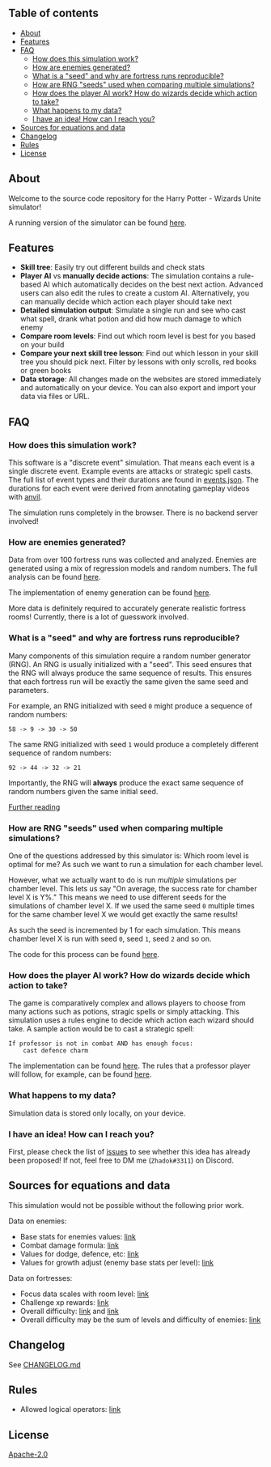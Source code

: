 ## Table of contents
- [About](#about)
- [Features](#features)
- [FAQ](#faq)
  * [How does this simulation work?](#how-does-this-simulation-work)
  * [How are enemies generated?](#how-are-enemies-generated)
  * [What is a "seed" and why are fortress runs reproducible?](#what-is-a-seed-and-why-are-fortress-runs-reproducible)
  * [How are RNG "seeds" used when comparing multiple simulations?](#how-are-rng-seeds-used-when-comparing-multiple-simulations)
  * [How does the player AI work? How do wizards decide which action to take?](#how-does-the-player-ai-work-how-do-wizards-decide-which-action-to-take)
  * [What happens to my data?](#what-happens-to-my-data)
  * [I have an idea! How can I reach you?]()
- [Sources for equations and data](#sources-for-equations-and-data)
- [Changelog](#changelog)
- [Rules](#rules)
- [License](#license)

## About
Welcome to the source code repository for the Harry Potter - Wizards Unite simulator! 

A running version of the simulator can be found [here](https://zhadok.github.io/HP_WU_FortressSim/).

## Features

- **Skill tree**: Easily try out different builds and check stats
- **Player AI** vs **manually decide actions**: The simulation contains a rule-based AI which automatically decides on the best next action. Advanced users can also edit the rules to create a custom AI. Alternatively, you can manually decide which action each player should take next
- **Detailed simulation output**: Simulate a single run and see who cast what spell, drank what potion and did how much damage to which enemy
- **Compare room levels**: Find out which room level is best for you based on your build
- **Compare your next skill tree lesson**: Find out which lesson in your skill tree you should pick next. Filter by lessons with only scrolls, red books or green books
- **Data storage**: All changes made on the websites are stored immediately and automatically on your device. You can also export and import your data via files or URL.


## FAQ
### How does this simulation work?
This software is a "discrete event" simulation. That means each event is a single discrete event. Example events are attacks or strategic spell casts. The full list of event types and their durations are found in [events.json](https://github.com/Zhadok/HP_WU_FortressSim/blob/master/src/data/events.json). The durations for each event were derived from annotating gameplay videos with [anvil](http://anvil-software.org/download/index.html#). 

The simulation runs completely in the browser. There is no backend server involved! 


### How are enemies generated?
Data from over 100 fortress runs was collected and analyzed. Enemies are generated using a mix of regression models and random numbers. The full analysis can be found [here](https://zhadok.github.io/HP_WU_FortressSim/analysis/fortressRunDataAnalysis_v2.html). 

The implementation of enemy generation can be found [here](https://github.com/Zhadok/HP_WU_FortressSim/blob/master/src/model/env/enemies/EnemyGenerator.ts#L104). 

More data is definitely required to accurately generate realistic fortress rooms! Currently, there is a lot of guesswork involved. 


### What is a "seed" and why are fortress runs reproducible? 
Many components of this simulation require a random number generator (RNG). An RNG is usually initialized with a "seed". This seed ensures that the RNG will always produce the same sequence of results. This ensures that each fortress run will be exactly the same given the same seed and parameters. 

For example, an RNG initialized with seed `0` might produce a sequence of random numbers: 
```
58 -> 9 -> 30 -> 50
```
The same RNG initialized with seed `1` would produce a completely different sequence of random numbers: 
```
92 -> 44 -> 32 -> 21
```
Importantly, the RNG will **always** produce the exact same sequence of random numbers given the same initial seed. 

[Further reading](https://www.statisticshowto.datasciencecentral.com/random-seed-definition/)


### How are RNG "seeds" used when comparing multiple simulations?
One of the questions addressed by this simulator is: Which room level is optimal for me?
As such we want to run a simulation for each chamber level. 

However, what we actually want to do is run *multiple* simulations per chamber level. This lets us say "On average, the success rate for chamber level X is Y%." 
This means we need to use different seeds for the simulations of chamber level X. If we used the same seed `0` multiple times for the same chamber level X we would get exactly the same results! 

As such the seed is incremented by 1 for each simulation. This means chamber level X is run with seed `0`, seed `1`, seed `2` and so on. 

The code for this process can be found [here](https://github.com/Zhadok/HP_WU_FortressSim/blob/master/src/sim/parallel/CombatSimulationComparison.ts#L44). 





### How does the player AI work? How do wizards decide which action to take?
The game is comparatively complex and allows players to choose from many actions such as potions, stragic spells or simply attacking. This simulation uses a rules engine to decide which action each wizard should take. A sample action would be to cast a strategic spell: 

```
If professor is not in combat AND has enough focus:
    cast defence charm
```

The implementation can be found [here](https://github.com/Zhadok/HP_WU_FortressSim/blob/master/src/rules/RulesEngine.ts#L48). The rules that a professor player will follow, for example, can be found [here](https://github.com/Zhadok/HP_WU_FortressSim/blob/master/src/rules/store/professorRules.json). 


### What happens to my data?
Simulation data is stored only locally, on your device. 


### I have an idea! How can I reach you?
First, please check the list of [issues](https://github.com/Zhadok/HP_WU_FortressSim/issues) to see whether this idea has already been proposed! If not, feel free to DM me (`Zhadok#3311`) on Discord. 

## Sources for equations and data
This simulation would not be possible without the following prior work. 

Data on enemies:
- Base stats for enemies values: [link](https://jibsentertainment.com/2019/07/24/a-complete-and-comprehensive-guide-to-fortresses-and-wizarding-challenges/)
- Combat damage formula: [link](https://wizardsunite.gamepress.gg/guide/combat-damage-formula)
- Values for dodge, defence, etc: [link](https://i.redd.it/gpwf5k6f4ea31.png)
- Values for growth adjust (enemy base stats per level): [link](https://www.reddit.com/r/harrypotterwu/comments/csgsdd/all_about_combat_damage_what_i_know_or_i_think_i/?st=k0gijz3i&sh=acd204fd)
  
Data on fortresses:
- Focus data scales with room level: [link](https://www.reddit.com/r/harrypotterwu/comments/ci9mux/each_fortress_floor_awards_a_different_amount_of/?st=k06fkamr&sh=1eba4c0f)
- Challenge xp rewards: [link](https://i.redd.it/wz2vwfh5u4k31.jpg)
- Overall difficulty: [link](https://docs.google.com/spreadsheets/d/1jtBjdncxspRt51K048islZdEPTZ06yBKuZX7_MBzprI/edit#gid=0) and [link](https://docs.google.com/spreadsheets/d/1jtBjdncxspRt51K048islZdEPTZ06yBKuZX7_MBzprI/edit#gid=0)
- Overall difficulty may be the sum of levels and difficulty of enemies: [link](https://www.reddit.com/r/harrypotterwu/comments/csgsdd/all_about_combat_damage_what_i_know_or_i_think_i/?st=k0gijz3i&sh=acd204fd)



## Changelog
See [CHANGELOG.md](CHANGELOG.md) 




## Rules
- Allowed logical operators: [link](https://github.com/CacheControl/json-rules-engine/blob/f1d2f052d7738ca2ff55ef66f16b5cc2d2927f9d/docs/rules.md#operators)



## License
[Apache-2.0](https://github.com/Zhadok/HP_WU_FortressSim/blob/master/LICENSE)
